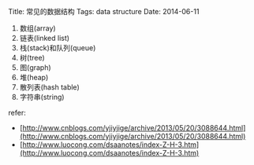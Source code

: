Title: 常见的数据结构
Tags: data structure
Date: 2014-06-11

1. 数组(array)
2. 链表(linked list)
3. 栈(stack)和队列(queue)
4. 树(tree)
5. 图(graph)
6. 堆(heap)
7. 散列表(hash table)
8. 字符串(string)

refer:

- [http://www.cnblogs.com/yjiyjige/archive/2013/05/20/3088644.html](http://www.cnblogs.com/yjiyjige/archive/2013/05/20/3088644.html)
- [http://www.luocong.com/dsaanotes/index-Z-H-3.htm](http://www.luocong.com/dsaanotes/index-Z-H-3.htm)
